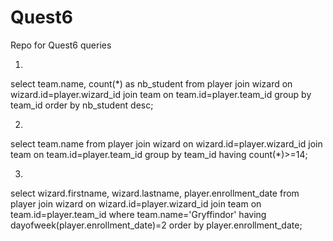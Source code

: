 # Quest6
Repo for Quest6 queries

1)
select team.name, count(*) as nb_student
     from player
     join wizard on
     wizard.id=player.wizard_id
     join team on
     team.id=player.team_id
     group by team_id
     order by nb_student desc;
     
2)
select team.name
     from player
     join wizard on
     wizard.id=player.wizard_id
     join team on
     team.id=player.team_id
     group by team_id
     having count(*)>=14;
     
3)
select wizard.firstname, wizard.lastname, player.enrollment_date
     from player
     join wizard on
     wizard.id=player.wizard_id
     join team on
     team.id=player.team_id
     where team.name='Gryffindor'
     having dayofweek(player.enrollment_date)=2
     order by player.enrollment_date;
